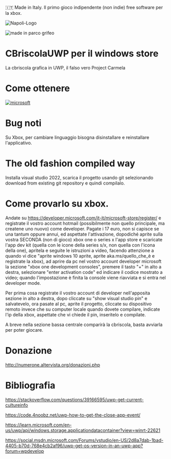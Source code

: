 :it: Made in Italy. Il primo gioco indipendente (non indie) free software per la xbox.

![Napoli-Logo](https://github.com/user-attachments/assets/b0218b39-2d99-4ce0-8c43-ac42b512b710)

![made in parco grifeo](https://github.com/user-attachments/assets/483574bc-e34b-4560-9a95-b5267290a1a8)



# CBriscolaUWP per il windows store
La cbriscola grafica in UWP, il falso vero Project Carmela

# Come ottenere
[![microsoft](https://get.microsoft.com/images/en-us%20dark.svg)](https://www.microsoft.com/store/apps/9NX1JKTQK12C)

# Bug noti

Su Xbox, per cambiare linguaggio bisogna disinstallare e reinstallare l'applicativo.

# The old fashion compiled way

Installa visual studio 2022, scarica il progetto usando git selezionando download from existing git repository e quindi compilalo.

# Come provarlo su xbox.
Andate su https://developer.microsoft.com/it-it/microsoft-store/register/ e registrate il vostro account hotmail (possibilmente non quello principale, ma createne uno  nuovo) come developer.
Pagate i 17 euro, non si capisce se una tantum oppure annui, ed aspettate l'attivazione, dopodiché aprite sulla vostra SECONDA (non di gioco) xbox one o series x l'app store e scaricate l'app dev kit (quella con le icone della series s/x, non quella con l'icona della one), apritela e seguite le istruzioni a video, facendo attenzione a quando vi dice "aprite windows 10 aprite, aprite aka.ms/quello_che_è e registrate la xbox), ad aprire da pc nel vostro account developer microsoft la sezione "xbox one development consoles", premere il tasto "+" in alto a destra, selezionare "enter activation code" ed indicare il codice mostrato a video; quando l'impostazione è finita la console viene riavviata e si entra nel developer mode.

Per prima cosa registrate il vostro account di developer nell'apposita sezione in alto a destra, dopo cliccate su "show visual studio pin" e salvatevelo, ora pasate al pc, aprite il progetto, cliccate su dispositivo remoto invece che su computer locale quando dovete compilare, indicate l'ip della xbox, aspettate che vi chiede il pin, inseritelo e compilate.

A breve nella sezione bassa centrale comparirà la cbriscola, basta avviarla per poter giocare.

# Donazione

http://numerone.altervista.org/donazioni.php

# Bibliografia

https://stackoverflow.com/questions/39166595/uwp-get-current-cultureinfo

https://code.4noobz.net/uwp-how-to-get-the-close-app-event/

https://learn.microsoft.com/en-us/uwp/api/windows.storage.applicationdatacontainer?view=winrt-22621

https://social.msdn.microsoft.com/Forums/vstudio/en-US/2d8a7dab-1bad-4405-b70d-768e4cb2af96/uwp-get-os-version-in-an-uwp-app?forum=wpdevelop
